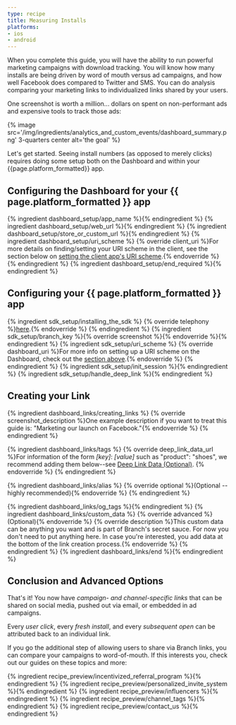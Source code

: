 ```yaml
---
type: recipe
title: Measuring Installs
platforms:
- ios
- android
---
```


When you complete this guide, you will have the ability to run powerful marketing campaigns with download tracking. You will know how many installs are being driven by word of mouth versus ad campaigns, and how well Facebook does compared to Twitter and SMS. You can do analysis comparing your marketing links to individualized links shared by your users.

One screenshot is worth a million... dollars on spent on non-performant ads and expensive tools to track those ads:

{% image src='/img/ingredients/analytics_and_custom_events/dashboard_summary.png' 3-quarters center alt='the goal' %}

Let's get started. Seeing install numbers (as opposed to merely clicks) requires doing some setup both on the Dashboard and within your {{page.platform_formatted}} app.

## Configuring the Dashboard for your {{ page.platform_formatted }} app
{% ingredient dashboard_setup/app_name %}{% endingredient %}
{% ingredient dashboard_setup/web_url %}{% endingredient %}
{% ingredient dashboard_setup/store_or_custom_url %}{% endingredient %}
{% ingredient dashboard_setup/uri_scheme %}
  {% override client_uri %}For more details on finding/setting your URI scheme in the client, see the section below on [setting the client app's URI scheme](/recipes/marketing_campaign_download_tracking/{{page.platform}}/#uri-scheme-1).{% endoverride %}
{% endingredient %}
{% ingredient dashboard_setup/end_required %}{% endingredient %}
<!--- /Configuring the Dashboard-->


## Configuring your {{ page.platform_formatted }} app
{% ingredient sdk_setup/installing_the_sdk %}
  {% override telephony %}[here](/recipes/app_content_share_with_deeplink/{{page.platform}}/#installing-the-sdk).{% endoverride %}
{% endingredient %}
{% ingredient sdk_setup/branch_key %}{% override screenshot %}{% endoverride %}{% endingredient %}
{% ingredient sdk_setup/uri_scheme %}
  {% override dashboard_uri %}For more info on setting up a URI scheme on the Dashboard, check out the [section above](/recipes/marketing_campaign_download_tracking/{{page.platform}}/#uri-scheme).{% endoverride %}
{% endingredient %}
{% ingredient sdk_setup/init_session %}{% endingredient %}
{% ingredient sdk_setup/handle_deep_link %}{% endingredient %}
<!--- /Configuring the Client-->


## Creating your Link

{% ingredient dashboard_links/creating_links %}
	{% override screenshot_description %}One example description if you want to treat this guide is: "Marketing our launch on Facebook."{% endoverride %}
{% endingredient %}

{% ingredient dashboard_links/tags %}
	{% override deep_link_data_url %}For information of the form *[key]*: *[value]* such as "product": "shoes", we recommend adding them below--see [Deep Link Data (Optional)](/recipes/marketing_campaign_download_tracking/{{page.platform}}/#deep-link-data-optional).
    {% endoverride %}
{% endingredient %}

{% ingredient dashboard_links/alias %}
	{% override optional %}(Optional -- highly recommended){% endoverride %}
{% endingredient %}

{% ingredient dashboard_links/og_tags %}{% endingredient %}
{% ingredient dashboard_links/custom_data %}
	{% override advanced %}(Optional){% endoverride %}
	{% override description %}This custom data can be anything you want and is part of Branch's secret sauce. For now you don't need to put anything here. In case you're interested, you add data at the bottom of the link creation process.{% endoverride %}
{% endingredient %}
{% ingredient dashboard_links/end %}{% endingredient %}
<!--- /Creating your Link -->


## Conclusion and Advanced Options

That's it! You now have *campaign- and channel-specific links* that can be shared on social media, pushed out via email, or embedded in ad campaigns.

Every *user click*, every *fresh install*, and every *subsequent open* can be attributed back to an individual link.

If you go the additional step of allowing users to share via Branch links, you can compare your campaigns to word-of-mouth. If this interests you, check out our guides on these topics and more:

{% ingredient recipe_preview/incentivized_referral_program %}{% endingredient %}
{% ingredient recipe_preview/personalized_invite_system %}{% endingredient %}
{% ingredient recipe_preview/influencers %}{% endingredient %}
{% ingredient recipe_preview/channel_tags %}{% endingredient %}
{% ingredient recipe_preview/contact_us %}{% endingredient %}
